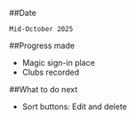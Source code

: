##Date

```
Mid-October 2025
```

##Progress made

- Magic sign-in place
- Clubs recorded

##What to do next

- Sort buttons: Edit and delete